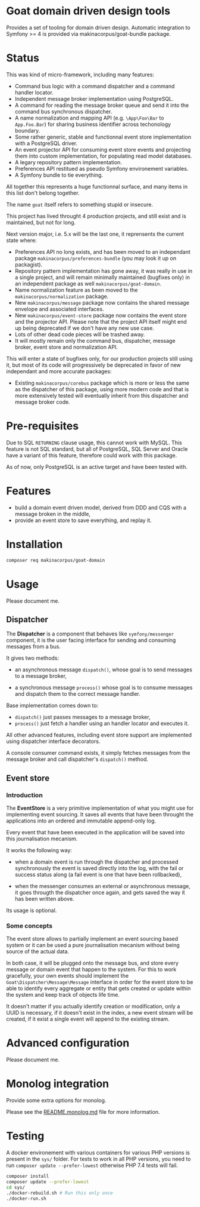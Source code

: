 # Goat domain driven design tools

Provides a set of tooling for domain driven design. Automatic integration to
Symfony >= 4 is provided via makinacorpus/goat-bundle package.

# Status

This was kind of micro-framework, including many features:

 - Command bus logic with a command dispatcher and a command handler locator.
 - Independent message broker implementation using PostgreSQL.
 - A command for reading the message broker queue and send it into the
   command bus synchronous dispatcher.
 - A name normalization and mapping API (e.g. `\App\Foo\Bar` to `App.Foo.Bar`)
   for sharing business identifier across techonology boundary.
 - Some rather generic, stable and functionnal event store implementation with
   a PostgreSQL driver.
 - An event projector API for consuming event store events and projecting them
   into custom implementation, for populating read model databases.
 - A legary repository pattern implementation.
 - Preferences API restitued as pseudo Symfony environement variables.
 - A Symfony bundle to tie everything.

All together this represents a huge functionnal surface, and many items in this
list don't belong together.

The name `goat` itself refers to something stupid or insecure.

This project has lived throught 4 production projects, and still exist and is
maintained, but not for long.

Next version major, i.e. 5.x will be the last one, it reprensents the current
state where:

 - Preferences API no long exists, and has been moved to an independant package
   `makinacorpus/preferences-bundle` (you may look it up on packagist).
 - Repository pattern implementation has gone away, it was really in use in a
   single project, and will remain minimally maintained (bugfixes only) in an
   independent package as well `makinacorpus/goat-domain`.
 - Name normalization feature as been moved to the `makinacorpus/normalization`
   package.
 - New `makinacorpus/message` package now contains the shared message envelope
   and associated interfaces.
 - New `makinacorpus/event-store` package now contains the event store and
   the projector API. Please note that the project API itself might end up being
   deprecated if we don't have any new use case.
 - Lots of other dead code pieces will be trashed away.
 - It will mostly remain only the command bus, dispatcher, message broker,
   event store and normalization API.

This will enter a state of bugfixes only, for our production projects still
using it, but most of its code will progressively be deprecated in favor of new
independant and more accurate packages:

 - Existing `makinacorpus/corebus` package which is more or less the same as the
   dispatcher of this package, using more modern code and that is more
   extensively tested will eventually inherit from this dispatcher and message
   broker code.

# Pre-requisites

Due to SQL `RETURNING` clause usage, this cannot work with MySQL. This feature
is not SQL standard, but all of PostgreSQL, SQL Server and Oracle have a variant
of this feature, therefore could work with this package.

As of now, only PostgreSQL is an active target and have been tested with.

# Features

 - build a domain event driven model, derived from DDD and CQS with a
   message broken in the middle,
 - provide an event store to save everything, and replay it.

# Installation

```sh
composer req makinacorpus/goat-domain
```

# Usage

Please document me.

## Dispatcher

The **Dispatcher** is a component that behaves like `symfony/messenger`
component, it is the user facing interface for sending and consuming
messages from a bus.

It gives two methods:

 - an asynchronous message `dispatch()`, whose goal is to send messages to
   a message broker,

 - a synchronous message `process()` whose goal is to consume messages and
   dispatch them to the correct message handler.

Base implementation comes down to:

 - `dispatch()` just passes messages to a message broker,
 - `process()` just fetch a handler using an handler locator and executes it.

All other advanced features, including event store support are implemented
using dispatcher interface decorators.

A console consumer command exists, it simply fetches messages from the message
broker and call dispatcher's `dispatch()` method.

## Event store

### Introduction

The **EventStore** is a very primitive implementation of what you might use for
implementing event sourcing. It saves all events that have been throught the
applications into an ordered and immutable append-only log.

Every event that have been executed in the application will be saved into this
journalisation mecanism.

It works the following way:

 * when a domain event is run through the dispatcher and processed synchronously
   the event is saved directly into the log, with the fail or success status
   along (a fail event is one that have been rollbacked),

 * when the messenger consumes an external or asynchronous message, it goes
   througth the dispatcher once again, and gets saved the way it has been
   written above.

Its usage is optional.

### Some concepts

The event store allows to partially implement an event sourcing based system
or it can be used a pure journalisation mecanism without being source of the
actual data.

In both case, it will be plugged onto the message bus, and store every message
or domain event that happen to the system. For this to work gracefully, your
own events should implement the `Goat\Dispatcher\Message\Message` interface in
order for the event store to be able to identify every aggregate or entity that
gets created or update within the system and keep track of objects life time.

It doesn't matter if you actually identify creation or modification, only a
UUID is necessary, if it doesn't exist in the index, a new event stream will
be created, if it exist a single event will append to the existing stream.

# Advanced configuration

Please document me.

# Monolog integration

Provide some extra options for monolog.

Please see the [README.monolog.md](./README.monolog.md) file for more information.

# Testing

A docker environement with various containers for various PHP versions is
present in the `sys/` folder. For tests to work in all PHP versions, you
need to run `composer update --prefer-lowest` otherwise PHP 7.4 tests will
fail.

```sh
composer install
composer update --prefer-lowest
cd sys/
./docker-rebuild.sh # Run this only once
./docker-run.sh
```
